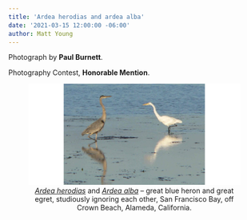 ```yaml
---
title: 'Ardea herodias and ardea alba'
date: '2021-03-15 12:00:00 -06:00'
author: Matt Young
---
```


Photograph by **Paul Burnett**.

Photography Contest, **Honorable Mention**.

<figure>
<img src="/uploads/2021/Burnett.Heron.Egret.jpg" alt="Heron and egret"/>
<figcaption><center><i><a href=”https://en.wikipedia.org/wiki/Great_blue_heron”>Ardea herodias</a></i> and <i><a href=”https://en.wikipedia.org/wiki/Great_egret”>Ardea alba</a></i> &ndash; great blue heron and great egret, studiously ignoring each other, San Francisco Bay, off Crown Beach, Alameda, California.
</center>
</figcaption> 
</figure>
